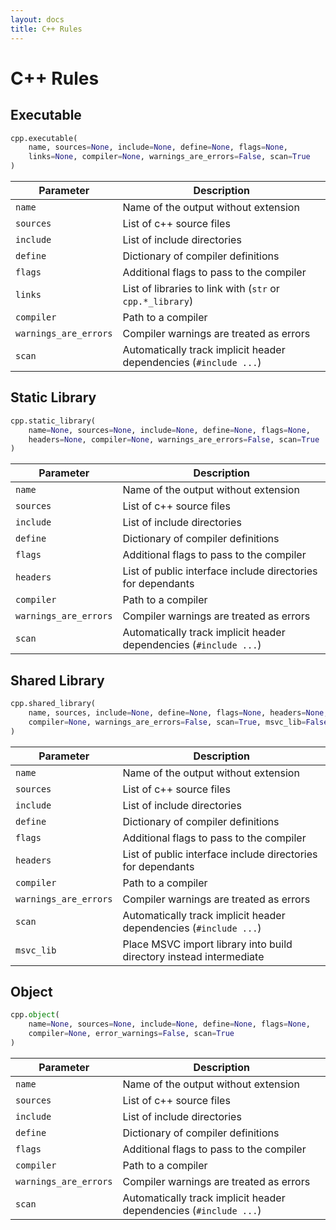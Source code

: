 ```yaml
---
layout: docs
title: C++ Rules
---
```


# C++ Rules

## Executable

```python
cpp.executable(
    name, sources=None, include=None, define=None, flags=None,
    links=None, compiler=None, warnings_are_errors=False, scan=True
)
```

| Parameter | Description |
|---|---|
|`name`|Name of the output without extension|
|`sources`|List of c++ source files|
|`include`|List of include directories|
|`define`|Dictionary of compiler definitions|
|`flags`|Additional flags to pass to the compiler|
|`links`|List of libraries to link with (`str` or `cpp.*_library`)|
|`compiler`|Path to a compiler|
|`warnings_are_errors`|Compiler warnings are treated as errors|
|`scan`|Automatically track implicit header dependencies (`#include ...`)|


## Static Library

```python
cpp.static_library(
    name=None, sources=None, include=None, define=None, flags=None,
    headers=None, compiler=None, warnings_are_errors=False, scan=True
)
```

| Parameter | Description |
|---|---|
|`name`|Name of the output without extension|
|`sources`|List of c++ source files|
|`include`|List of include directories|
|`define`|Dictionary of compiler definitions|
|`flags`|Additional flags to pass to the compiler|
|`headers`|List of public interface include directories for dependants|
|`compiler`|Path to a compiler|
|`warnings_are_errors`|Compiler warnings are treated as errors|
|`scan`|Automatically track implicit header dependencies (`#include ...`)|


## Shared Library

```python
cpp.shared_library(
    name, sources, include=None, define=None, flags=None, headers=None,
    compiler=None, warnings_are_errors=False, scan=True, msvc_lib=False
)
```

| Parameter | Description |
|---|---|
|`name`|Name of the output without extension|
|`sources`|List of c++ source files|
|`include`|List of include directories|
|`define`|Dictionary of compiler definitions|
|`flags`|Additional flags to pass to the compiler|
|`headers`|List of public interface include directories for dependants|
|`compiler`|Path to a compiler|
|`warnings_are_errors`|Compiler warnings are treated as errors|
|`scan`|Automatically track implicit header dependencies (`#include ...`)|
|`msvc_lib`|Place MSVC import library into build directory instead intermediate|


## Object

```python
cpp.object(
    name=None, sources=None, include=None, define=None, flags=None,
    compiler=None, error_warnings=False, scan=True
)
```

| Parameter | Description |
|---|---|
|`name`|Name of the output without extension|
|`sources`|List of c++ source files|
|`include`|List of include directories|
|`define`|Dictionary of compiler definitions|
|`flags`|Additional flags to pass to the compiler|
|`compiler`|Path to a compiler|
|`warnings_are_errors`|Compiler warnings are treated as errors|
|`scan`|Automatically track implicit header dependencies (`#include ...`)|
